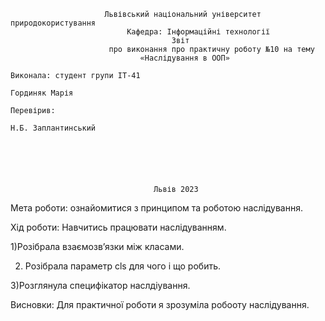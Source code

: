                          Львівський національний університет природокористування
                              Кафедра: Інформаційні технології
                                        Звіт
                          про виконання про практичну роботу №10 на тему
                                 «Наслідування в ООП»
                                                                          Виконала: студент групи ІТ-41
                                                                          Гординяк Марія
                                                                          Перевірив:
                                                                          Н.Б. Заплантинський






                                    Львів 2023
Мета роботи: ознайомитися з принципом та роботою наслідування.

Хід роботи: Навчитись працювати наслідуванням.

1)Розібрала взаємозв’язки між класами.

2) Розібрала параметр cls для чого і що робить.

3)Розглянула специфікатор наслдіування.

Висновки: Для практичної роботи я зрозуміла робооту наслідування.
